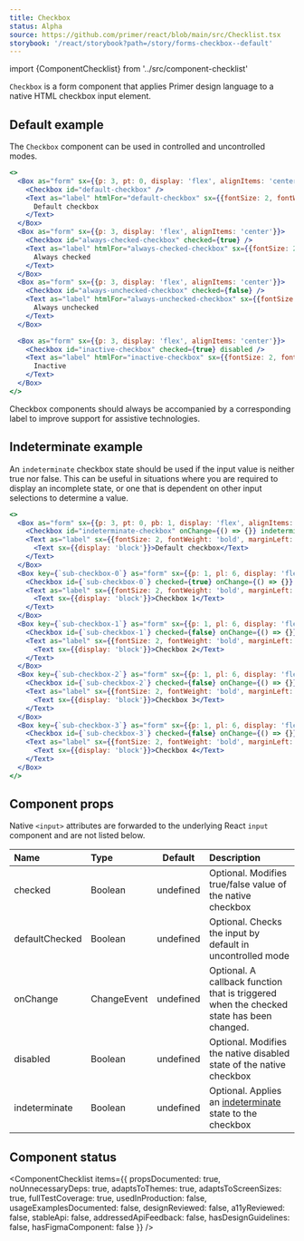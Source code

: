 ```yaml
---
title: Checkbox
status: Alpha
source: https://github.com/primer/react/blob/main/src/Checklist.tsx
storybook: '/react/storybook?path=/story/forms-checkbox--default'
---
```


import {ComponentChecklist} from '../src/component-checklist'

`Checkbox` is a form component that applies Primer design language to a native HTML checkbox input element.

## Default example

The `Checkbox` component can be used in controlled and uncontrolled modes.

```jsx live
<>
  <Box as="form" sx={{p: 3, pt: 0, display: 'flex', alignItems: 'center'}}>
    <Checkbox id="default-checkbox" />
    <Text as="label" htmlFor="default-checkbox" sx={{fontSize: 2, fontWeight: 'bold', marginLeft: 1}}>
      Default checkbox
    </Text>
  </Box>
  <Box as="form" sx={{p: 3, display: 'flex', alignItems: 'center'}}>
    <Checkbox id="always-checked-checkbox" checked={true} />
    <Text as="label" htmlFor="always-checked-checkbox" sx={{fontSize: 2, fontWeight: 'bold', marginLeft: 1}}>
      Always checked
    </Text>
  </Box>
  <Box as="form" sx={{p: 3, display: 'flex', alignItems: 'center'}}>
    <Checkbox id="always-unchecked-checkbox" checked={false} />
    <Text as="label" htmlFor="always-unchecked-checkbox" sx={{fontSize: 2, fontWeight: 'bold', marginLeft: 1}}>
      Always unchecked
    </Text>
  </Box>

  <Box as="form" sx={{p: 3, display: 'flex', alignItems: 'center'}}>
    <Checkbox id="inactive-checkbox" checked={true} disabled />
    <Text as="label" htmlFor="inactive-checkbox" sx={{fontSize: 2, fontWeight: 'bold', marginLeft: 1}}>
      Inactive
    </Text>
  </Box>
</>
```

<Note variant="warning">
Checkbox components should always be accompanied by a corresponding label to improve support for assistive technologies.
</Note>

## Indeterminate example

An `indeterminate` checkbox state should be used if the input value is neither true nor false. This can be useful in situations where you are required to display an incomplete state, or one that is dependent on other input selections to determine a value.

```jsx live
<>
  <Box as="form" sx={{p: 3, pt: 0, pb: 1, display: 'flex', alignItems: 'center'}}>
    <Checkbox id="indeterminate-checkbox" onChange={() => {}} indeterminate={true} />
    <Text as="label" sx={{fontSize: 2, fontWeight: 'bold', marginLeft: 1}} htmlFor="controlled-checkbox">
      <Text sx={{display: 'block'}}>Default checkbox</Text>
    </Text>
  </Box>
  <Box key={`sub-checkbox-0`} as="form" sx={{p: 1, pl: 6, display: 'flex', alignItems: 'center'}}>
    <Checkbox id={`sub-checkbox-0`} checked={true} onChange={() => {}} />
    <Text as="label" sx={{fontSize: 2, fontWeight: 'bold', marginLeft: 1}} htmlFor={`sub-checkbox-0`}>
      <Text sx={{display: 'block'}}>Checkbox 1</Text>
    </Text>
  </Box>
  <Box key={`sub-checkbox-1`} as="form" sx={{p: 1, pl: 6, display: 'flex', alignItems: 'center'}}>
    <Checkbox id={`sub-checkbox-1`} checked={false} onChange={() => {}} />
    <Text as="label" sx={{fontSize: 2, fontWeight: 'bold', marginLeft: 1}} htmlFor={`sub-checkbox-1`}>
      <Text sx={{display: 'block'}}>Checkbox 2</Text>
    </Text>
  </Box>
  <Box key={`sub-checkbox-2`} as="form" sx={{p: 1, pl: 6, display: 'flex', alignItems: 'center'}}>
    <Checkbox id={`sub-checkbox-2`} checked={false} onChange={() => {}} />
    <Text as="label" sx={{fontSize: 2, fontWeight: 'bold', marginLeft: 1}} htmlFor={`sub-checkbox-2`}>
      <Text sx={{display: 'block'}}>Checkbox 3</Text>
    </Text>
  </Box>
  <Box key={`sub-checkbox-3`} as="form" sx={{p: 1, pl: 6, display: 'flex', alignItems: 'center'}}>
    <Checkbox id={`sub-checkbox-3`} checked={false} onChange={() => {}} />
    <Text as="label" sx={{fontSize: 2, fontWeight: 'bold', marginLeft: 1}} htmlFor={`sub-checkbox-3`}>
      <Text sx={{display: 'block'}}>Checkbox 4</Text>
    </Text>
  </Box>
</>
```

## Component props

Native `<input>` attributes are forwarded to the underlying React `input` component and are not listed below.

| Name           | Type        |  Default  | Description                                                                                                                                             |
| :------------- | :---------- | :-------: | :------------------------------------------------------------------------------------------------------------------------------------------------------ |
| checked        | Boolean     | undefined | Optional. Modifies true/false value of the native checkbox                                                                                              |
| defaultChecked | Boolean     | undefined | Optional. Checks the input by default in uncontrolled mode                                                                                              |
| onChange       | ChangeEvent | undefined | Optional. A callback function that is triggered when the checked state has been changed.                                                                |
| disabled       | Boolean     | undefined | Optional. Modifies the native disabled state of the native checkbox                                                                                     |
| indeterminate  | Boolean     | undefined | Optional. Applies an [indeterminate](https://developer.mozilla.org/en-US/docs/Web/HTML/Element/input/checkbox#attr-indeterminate) state to the checkbox |

## Component status

<ComponentChecklist
items={{
    propsDocumented: true,
    noUnnecessaryDeps: true,
    adaptsToThemes: true,
    adaptsToScreenSizes: true,
    fullTestCoverage: true,
    usedInProduction: false,
    usageExamplesDocumented: false,
    designReviewed: false,
    a11yReviewed: false,
    stableApi: false,
    addressedApiFeedback: false,
    hasDesignGuidelines: false,
    hasFigmaComponent: false
  }}
/>
